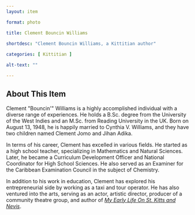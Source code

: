 ```yaml
--- 
layout: item

format: photo 

title: Clement Bouncin Williams
 
shortdesc: "Clement Bouncin Williams, a Kittitian author"

categories: [ Kittitian ] 

alt-text: ""

--- 
```


## About This Item 

Clement "Bouncin'" Williams is a highly accomplished individual with a diverse range of experiences. He holds a B.Sc. degree from the University of the West Indies and an M.Sc. from Reading University in the UK. Born on August 13, 1948, he is happily married to Cynthia V. Williams, and they have two children named Clement Jomo and Jihan Adika.

In terms of his career, Clement has excelled in various fields. He started as a high school teacher, specializing in Mathematics and Natural Sciences. Later, he became a Curriculum Development Officer and National Coordinator for High School Sciences. He also served as an Examiner for the Caribbean Examination Council in the subject of Chemistry.

In addition to his work in education, Clement has explored his entrepreneurial side by working as a taxi and tour operator. He has also ventured into the arts, serving as an actor, artistic director, producer of a community theatre group, and author of _[My Early Life On St. Kitts and Nevis](https://cfbcworks.github.io/Independence40SKN/items/SKN40Book32.html)_.
